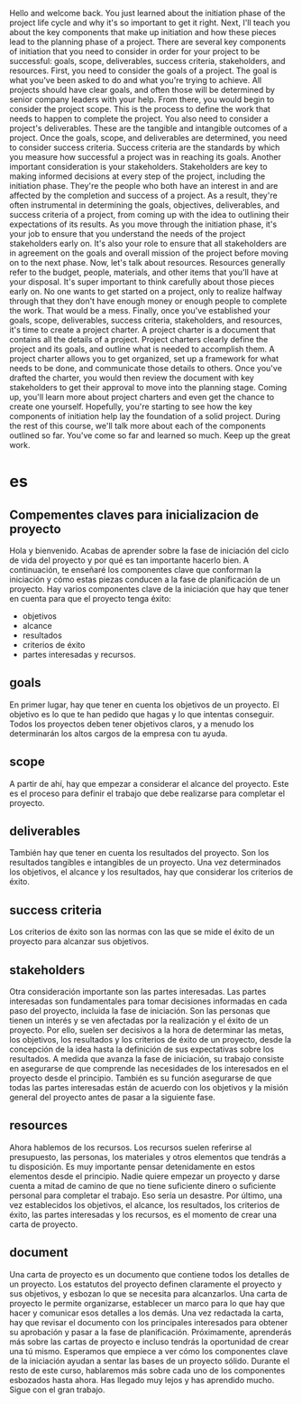 Hello and welcome back. You just learned about the initiation phase of the project life cycle and why it's so important to get it right. Next, I'll teach you about the key components that make up initiation and how these pieces lead to the planning phase of a project. There are several key components of initiation that you need to consider in order for your project to be successful: goals, scope, deliverables, success criteria, stakeholders, and resources. First, you need to consider the goals of a project. The goal is what you've been asked to do and what you're trying to achieve. All projects should have clear goals, and often those will be determined by senior company leaders with your help. From there, you would begin to consider the project scope. This is the process to define the work that needs to happen to complete the project. You also need to consider a project's deliverables. These are the tangible and intangible outcomes of a project. Once the goals, scope, and deliverables are determined, you need to consider success criteria. Success criteria are the standards by which you measure how successful a project was in reaching its goals. Another important consideration is your stakeholders. Stakeholders are key to making informed decisions at every step of the project, including the initiation phase. They're the people who both have an interest in and are affected by the completion and success of a project. As a result, they're often instrumental in determining the goals, objectives, deliverables, and success criteria of a project, from coming up with the idea to outlining their expectations of its results. As you move through the initiation phase, it's your job to ensure that you understand the needs of the project stakeholders early on. It's also your role to ensure that all stakeholders are in agreement on the goals and overall mission of the project before moving on to the next phase. Now, let's talk about resources. Resources generally refer to the budget, people, materials, and other items that you'll have at your disposal. It's super important to think carefully about those pieces early on. No one wants to get started on a project, only to realize halfway through that they don't have enough money or enough people to complete the work. That would be a mess. Finally, once you've established your goals, scope, deliverables, success criteria, stakeholders, and resources, it's time to create a project charter. A project charter is a document that contains all the details of a project. Project charters clearly define the project and its goals, and outline what is needed to accomplish them. A project charter allows you to get organized, set up a framework for what needs to be done, and communicate those details to others. Once you've drafted the charter, you would then review the document with key stakeholders to get their approval to move into the planning stage. Coming up, you'll learn more about project charters and even get the chance to create one yourself. Hopefully, you're starting to see how the key components of initiation help lay the foundation of a solid project. During the rest of this course, we'll talk more about each of the components outlined so far. You've come so far and learned so much. Keep up the great work.

# es
## Compementes claves para inicializacion de proyecto
Hola y bienvenido. Acabas de aprender sobre la fase de iniciación del ciclo de vida del proyecto y por qué es tan importante hacerlo bien. A continuación, te enseñaré los componentes clave que conforman la iniciación y cómo estas piezas conducen a la fase de planificación de un proyecto. Hay varios componentes clave de la iniciación que hay que tener en cuenta para que el proyecto tenga éxito:

- objetivos
- alcance
- resultados
- criterios de éxito
- partes interesadas y recursos.

## goals

En primer lugar, hay que tener en cuenta los objetivos de un proyecto. El objetivo es lo que te han pedido que hagas y lo que intentas conseguir. Todos los proyectos deben tener objetivos claros, y a menudo los determinarán los altos cargos de la empresa con tu ayuda.

## scope

A partir de ahí, hay que empezar a considerar el alcance del proyecto. Este es el proceso para definir el trabajo que debe realizarse para completar el proyecto.

## deliverables

También hay que tener en cuenta los resultados del proyecto. Son los resultados tangibles e intangibles de un proyecto. Una vez determinados los objetivos, el alcance y los resultados, hay que considerar los criterios de éxito.

## success criteria

Los criterios de éxito son las normas con las que se mide el éxito de un proyecto para alcanzar sus objetivos.

## stakeholders

Otra consideración importante son las partes interesadas. Las partes interesadas son fundamentales para tomar decisiones informadas en cada paso del proyecto, incluida la fase de iniciación. Son las personas que tienen un interés y se ven afectadas por la realización y el éxito de un proyecto. Por ello, suelen ser decisivos a la hora de determinar las metas, los objetivos, los resultados y los criterios de éxito de un proyecto, desde la concepción de la idea hasta la definición de sus expectativas sobre los resultados. A medida que avanza la fase de iniciación, su trabajo consiste en asegurarse de que comprende las necesidades de los interesados en el proyecto desde el principio. También es su función asegurarse de que todas las partes interesadas están de acuerdo con los objetivos y la misión general del proyecto antes de pasar a la siguiente fase.

## resources

Ahora hablemos de los recursos. Los recursos suelen referirse al presupuesto, las personas, los materiales y otros elementos que tendrás a tu disposición. Es muy importante pensar detenidamente en estos elementos desde el principio. Nadie quiere empezar un proyecto y darse cuenta a mitad de camino de que no tiene suficiente dinero o suficiente personal para completar el trabajo. Eso sería un desastre. Por último, una vez establecidos los objetivos, el alcance, los resultados, los criterios de éxito, las partes interesadas y los recursos, es el momento de crear una carta de proyecto.

## document
Una carta de proyecto es un documento que contiene todos los detalles de un proyecto. Los estatutos del proyecto definen claramente el proyecto y sus objetivos, y esbozan lo que se necesita para alcanzarlos. Una carta de proyecto le permite organizarse, establecer un marco para lo que hay que hacer y comunicar esos detalles a los demás. Una vez redactada la carta, hay que revisar el documento con los principales interesados para obtener su aprobación y pasar a la fase de planificación. Próximamente, aprenderás más sobre las cartas de proyecto e incluso tendrás la oportunidad de crear una tú mismo. Esperamos que empiece a ver cómo los componentes clave de la iniciación ayudan a sentar las bases de un proyecto sólido. Durante el resto de este curso, hablaremos más sobre cada uno de los componentes esbozados hasta ahora. Has llegado muy lejos y has aprendido mucho. Sigue con el gran trabajo.
